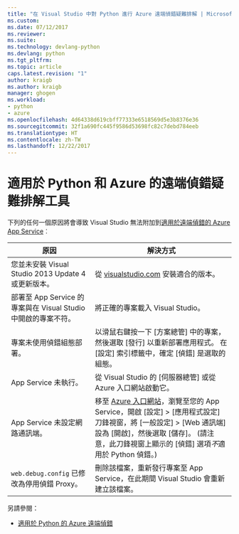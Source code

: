 ```yaml
---
title: "在 Visual Studio 中對 Python 進行 Azure 遠端偵錯疑難排解 | Microsoft Docs"
ms.custom: 
ms.date: 07/12/2017
ms.reviewer: 
ms.suite: 
ms.technology: devlang-python
ms.devlang: python
ms.tgt_pltfrm: 
ms.topic: article
caps.latest.revision: "1"
author: kraigb
ms.author: kraigb
manager: ghogen
ms.workload:
- python
- azure
ms.openlocfilehash: 4d64338d619cbff77333e6518569d5e3b8376e36
ms.sourcegitcommit: 32f1a690fc445f9586d53698fc82c7debd784eeb
ms.translationtype: HT
ms.contentlocale: zh-TW
ms.lasthandoff: 12/22/2017
---
```

# <a name="remote-debugging-rroubleshooter-for-python-and-azure"></a>適用於 Python 和 Azure 的遠端偵錯疑難排解工具

下列的任何一個原因將會導致 Visual Studio 無法附加到[適用於遠端偵錯的 Azure App Service](debugging-azure-remote.md)︰

| 原因 | 解決方式 |
| --- | --- |
| 您並未安裝 Visual Studio 2013 Update 4 或更新版本。 | 從 [visualstudio.com](https://www.visualstudio.com/downloads/) 安裝適合的版本。 | 
| 部署至 App Service 的專案與在 Visual Studio 中開啟的專案不符。 | 將正確的專案載入 Visual Studio。 |
| 專案未使用偵錯組態部署。 | 以滑鼠右鍵按一下 [方案總管] 中的專案，然後選取 [發行] 以重新部署應用程式。 在 [設定] 索引標籤中，確定 [偵錯] 是選取的組態。 |
| App Service 未執行。 | 從 Visual Studio 的 [伺服器總管] 或從 Azure 入口網站啟動它。 |
| App Service 未設定網路通訊端。 | 移至 [Azure 入口網站](https://portal.azure.com)，瀏覽至您的 App Service，開啟 [設定] > [應用程式設定] 刀鋒視窗，將 [一般設定] > [Web 通訊端]設為 [開啟]，然後選取 [儲存]。 (請注意，此刀鋒視窗上顯示的 [偵錯] 選項*不*適用於 Python 偵錯。) |
| `web.debug.config` 已修改為停用偵錯 Proxy。 | 刪除該檔案，重新發行專案至 App Service，在此期間 Visual Studio 會重新建立該檔案。 |

另請參閱：

- [適用於 Python 的 Azure 遠端偵錯](debugging-azure-remote.md)
